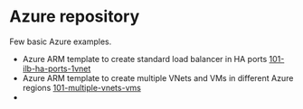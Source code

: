 <properties
   pageTitle="Examples of Azure templates and scripts"
   description="Examples of Azure templates and scripts"
   services=""
   documentationCenter="na"
   authors="fabferri"
   manager=""
   editor=""/>

<tags
   ms.service="Configuration-Example-Azure"
   ms.devlang="na"
   ms.topic="article"
   ms.tgt_pltfrm="na"
   ms.workload="na"
   ms.date="21/11/2016"
   ms.author="fabferri" />

# Azure repository
Few basic Azure examples.

* Azure ARM template to create standard load balancer in HA ports  [101-ilb-ha-ports-1vnet](../101-ilb-ha-ports-1vnet/README.md)
* Azure ARM template to create multiple VNets and VMs in different Azure regions [101-multiple-vnets-vms](../101-multiple-vnets-vms/README.md)
* 
